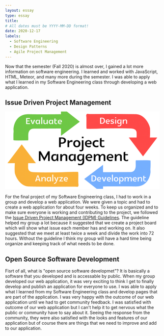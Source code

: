 ```yaml
---
layout: essay
type: essay
title: 
# All dates must be YYYY-MM-DD format!
date: 2020-12-17
labels:
  - Software Engineering
  - Design Patterns
  - Agile Project Management
---
```


Now that the semester (Fall 2020) is almost over, I gained a lot more information on software engineering. I learned and worked with JavaScript, HTML, Meteor, and many more during the semester. I was able to apply what I learned in my Software Engineering class through developing a web application. 


Issue Driven Project Management
--

<img src="../images/project-management.png">

For the final project of my Software Engineering class, I had to work in a group and develop a web application. We were given a topic and had to create a web application for about four weeks. To keep us organized and to make sure everyone is working and contributing to the project, we followed the [Issue Driven Project Management (IDPM) Guidelines](http://courses.ics.hawaii.edu/ics314f20/morea/project-management/reading-guidelines-idpm.html). The guideline helped my group a lot because it suggested that we create a project board which will show what issue each member has and working on. It also suggested that we meet at least twice a week and divide the work into 72 hours. Without the guideline I think my group will have a hard time being organize and keeping track of what needs to be done.


Open Source Software Development
--

Fisrt of all, what is "open source software developmet"? It is basically a software that you developed and is accessable by public. When my group developed our web application, it was very exciting to think I get to finally develop and publish an application for everyone to use. I was able to apply what I learned from my Software Engineering class and develop pages that are part of the application. I was very happy with the outcome of our web application until we had to get community feedback. I was satisfied with outcome of our web application but I can't help it to get nervous what the public or community have to say about it. Seeing the response from the community, they were also satisfied with the looks and features of our application but of course there are things that we need to improve and add to our application. 

